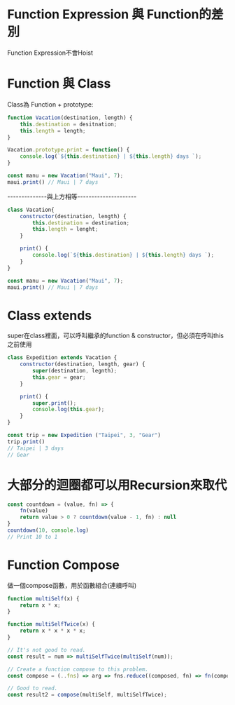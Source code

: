 # Function Expression 與 Function的差別
Function Expression不會Hoist


# Function 與 Class
Class為 Function + prototype:

```js
function Vacation(destination, length) {
    this.destination = desitnation;
    this.length = length;
}

Vacation.prototype.print = function() {
    console.log(`${this.destination} | ${this.length} days `);
}

const manu = new Vacation("Maui", 7);
maui.print() // Maui | 7 days
```
--------------與上方相等---------------------
```js
class Vacation{
    constructor(destination, length) {
        this.destination = destination;
        this.length = lenght;
    }

    print() {
        console.log(`${this.destination} | ${this.length} days `);
    }
}

const manu = new Vacation("Maui", 7);
maui.print() // Maui | 7 days
```


# Class extends
super在class裡面，可以呼叫繼承的function & constructor，但必須在呼叫this之前使用

```js
class Expedition extends Vacation {
    constructor(destination, length, gear) {
        super(destination, legnth);
        this.gear = gear;
    }

    print() {
        super.print();
        console.log(this.gear);
    }
}

const trip = new Expedition ("Taipei", 3, "Gear")
trip.print() 
// Taipei | 3 days
// Gear
```


# 大部分的迴圈都可以用Recursion來取代
```js
const countdown = (value, fn) => {
    fn(value)
    return value > 0 ? countdown(value - 1, fn) : null
}
countdown(10, console.log)
// Print 10 to 1
```


# Function Compose
做一個compose函數，用於函數組合(連續呼叫)
```js
function multiSelf(x) {
    return x * x;
}

function multiSelfTwice(x) {
    return x * x * x * x;
}

// It's not good to read.
const result = num => multiSelfTwice(multiSelf(num));

// Create a function compose to this problem.
const compose = (..fns) => arg => fns.reduce((composed, fn) => fn(composed) ,arg)

// Good to read.
const result2 = compose(multiSelf, multiSelfTwice);
```
